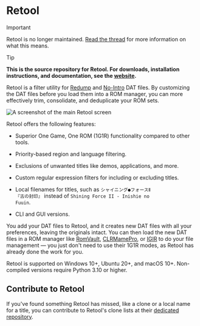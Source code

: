 # Retool

> [!IMPORTANT]
> Retool is no longer maintained. [Read the thread](https://github.com/unexpectedpanda/retool/issues/337)
for more information on what this means.

> [!TIP]
> **This is the source repository for Retool. For downloads, installation instructions, and
  documentation, see the [website](https://unexpectedpanda.github.io/retool/).**

Retool is a filter utility for [Redump](http://www.redump.org/) and [No-Intro](https://datomatic.no-intro.org/index.php?page=download)
DAT files. By customizing the DAT files before you load them into a ROM manager, you can more
effectively trim, consolidate, and deduplicate your ROM sets.

![A screenshot of the main Retool screen](https://unexpectedpanda.github.io/retool/images/main-app.png)

Retool offers the following features:

* Superior One Game, One ROM (1G1R) functionality compared to other tools.

* Priority-based region and language filtering.

* Exclusions of unwanted titles like demos, applications, and more.

* Custom regular expression filters for including or excluding titles.

* Local filenames for titles, such as <code>シャイニング●フォースⅡ 『古の封印』</code>
  instead of <code>Shining Force II - Inishie no Fuuin</code>.

* CLI and GUI versions.

You add your DAT files to Retool, and it creates new DAT files with all your preferences,
leaving the originals intact. You can then load the new DAT files in a ROM manager like
[RomVault](https://www.romvault.com/), [CLRMamePro](https://mamedev.emulab.it/clrmamepro/),
or [IGIR](https://www.igir.io) to do your file management &mdash; you just don't need to
use their 1G1R modes, as Retool has already done the work for you.

Retool is supported on Windows 10+, Ubuntu 20+, and macOS 10+. Non-compiled versions
require Python 3.10 or higher.

## Contribute to Retool

If you've found something Retool has missed, like a clone or a local name for a title, you
can contribute to Retool's clone lists at their [dedicated repository](https://github.com/unexpectedpanda/retool-clonelists-metadata).
